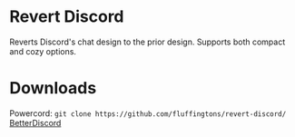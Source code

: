 # Revert Discord
Reverts Discord's chat design to the prior design. Supports both compact and cozy options.

# Downloads
Powercord: `git clone https://github.com/fluffingtons/revert-discord/`
[BetterDiscord](http://betterdiscord.net/ghdl/?url=https://raw.githubusercontent.com/fluffingtons/revert-discord/master/revert.theme.css)
